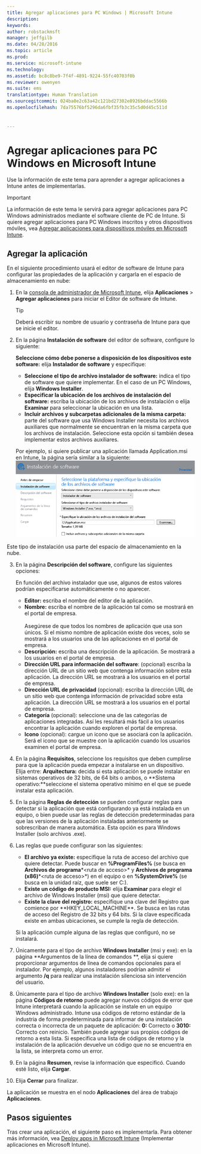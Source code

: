 ```yaml
---
title: Agregar aplicaciones para PC Windows | Microsoft Intune
description: 
keywords: 
author: robstackmsft
manager: jeffgilb
ms.date: 04/28/2016
ms.topic: article
ms.prod: 
ms.service: microsoft-intune
ms.technology: 
ms.assetid: bc8c8be9-7f4f-4891-9224-55fc40703f0b
ms.reviewer: owenyen
ms.suite: ems
translationtype: Human Translation
ms.sourcegitcommit: 024ba0e2c63a42c121bd27302e8926bddac5566b
ms.openlocfilehash: 7da75576bf5296da6fbf35fb3c35c5d0d45c511d


---
```


# Agregar aplicaciones para PC Windows en Microsoft Intune

Use la información de este tema para aprender a agregar aplicaciones a Intune antes de implementarlas.

> [!IMPORTANT]
> La información de este tema le servirá para agregar aplicaciones para PC Windows administrados mediante el software cliente de PC de Intune. Si quiere agregar aplicaciones para PC Windows inscritos y otros dispositivos móviles, vea [Agregar aplicaciones para dispositivos móviles en Microsoft Intune](add-apps-for-mobile-devices-in-microsoft-intune.md).


## Agregar la aplicación
En el siguiente procedimiento usará el editor de software de Intune para configurar las propiedades de la aplicación y cargarla en el espacio de almacenamiento en nube:

1.  En la [consola de administrador de Microsoft Intune](https://manage.microsoft.com), elija **Aplicaciones** &gt; **Agregar aplicaciones** para iniciar el Editor de software de Intune.

    > [!TIP]
    > Deberá escribir su nombre de usuario y contraseña de Intune para que se inicie el editor.



2.  En la página **Instalación de software** del editor de software, configure lo siguiente:

    **Seleccione cómo debe ponerse a disposición de los dispositivos este software:** elija **Instalador de software** y especifique:

    - **Seleccione el tipo de archivo instalador de software:** indica el tipo de software que quiere implementar. En el caso de un PC Windows, elija **Windows Installer**.
    - **Especificar la ubicación de los archivos de instalación del software:** escriba la ubicación de los archivos de instalación o elija **Examinar** para seleccionar la ubicación en una lista.
    - **Incluir archivos y subcarpetas adicionales de la misma carpeta:** parte del software que usa Windows Installer necesita los archivos auxiliares que normalmente se encuentran en la misma carpeta que los archivos de instalación. Seleccione esta opción si también desea implementar estos archivos auxiliares.

    Por ejemplo, si quiere publicar una aplicación llamada Application.msi en Intune, la página sería similar a la siguiente: ![Editor de software de PC](./media/publisher-for-pc.png)

   Este tipo de instalación usa parte del espacio de almacenamiento en la nube.

3.  En la página **Descripción del software**, configure las siguientes opciones:

    En función del archivo instalador que use, algunos de estos valores podrían especificarse automáticamente o no aparecer.

    - **Editor:** escriba el nombre del editor de la aplicación.
    - **Nombre:** escriba el nombre de la aplicación tal como se mostrará en el portal de empresa.<br /><br />Asegúrese de que todos los nombres de aplicación que usa son únicos. Si el mismo nombre de aplicación existe dos veces, solo se mostrará a los usuarios una de las aplicaciones en el portal de empresa.
    - **Descripción:** escriba una descripción de la aplicación. Se mostrará a los usuarios en el portal de empresa.
    - **Dirección URL para información del software**: (opcional) escriba la dirección URL de un sitio web que contenga información sobre esta aplicación. La dirección URL se mostrará a los usuarios en el portal de empresa.
    - **Dirección URL de privacidad** (opcional): escriba la dirección URL de un sitio web que contenga información de privacidad sobre esta aplicación. La dirección URL se mostrará a los usuarios en el portal de empresa.
    - **Categoría** (opcional): seleccione una de las categorías de aplicaciones integradas. Así les resultará más fácil a los usuarios encontrar la aplicación cuando exploren el portal de empresa.
    - **Icono** (opcional): cargue un icono que se asociará con la aplicación. Será el icono que se muestre con la aplicación cuando los usuarios examinen el portal de empresa.



4.  En la página **Requisitos**, seleccione los requisitos que deben cumplirse para que la aplicación pueda empezar a instalarse en un dispositivo. Elija entre: **Arquitectura:** decida si esta aplicación se puede instalar en sistemas operativos de 32 bits, de 64 bits o ambos, o **Sistema operativo:**seleccione el sistema operativo mínimo en el que se puede instalar esta aplicación.

5.  En la página **Reglas de detección** se pueden configurar reglas para detectar si la aplicación que está configurando ya está instalada en un equipo, o bien puede usar las reglas de detección predeterminadas para que las versiones de la aplicación instaladas anteriormente se sobrescriban de manera automática. Esta opción es para Windows Installer (solo archivos .exe).
6.  
    Las reglas que puede configurar son las siguientes:
    - **El archivo ya existe:** especifique la ruta de acceso del archivo que quiere detectar. Puede buscar en **%ProgramFiles%** (se busca en **Archivos de programa**\*&lt;ruta de acceso&gt;* y **Archivos de programa (x86)**\*&lt;ruta de acceso&gt;*) en el equipo o en **%SystemDrive%** (se busca en la unidad raíz, que suele ser C:).
    - **Existe un código de producto MSI:** elija **Examinar** para elegir el archivo de Windows Installer (msi) que quiere detectar. 
    - **Existe la clave del registro:** especifique una clave del Registro que comience por **HKEY_LOCAL_MACHINE\**. Se busca en las rutas de acceso del Registro de 32 bits y 64 bits. Si la clave especificada existe en ambas ubicaciones, se cumple la regla de detección.

    Si la aplicación cumple alguna de las reglas que configuró, no se instalará.

7.  Únicamente para el tipo de archivo **Windows Installer** (msi y exe): en la página **Argumentos de la línea de comandos **, elija si quiere proporcionar argumentos de línea de comandos opcionales para el instalador. Por ejemplo, algunos instaladores podrían admitir el argumento **/q** para realizar una instalación silenciosa sin intervención del usuario.

8.  Únicamente para el tipo de archivo **Windows Installer** (solo exe): en la página **Códigos de retorno** puede agregar nuevos códigos de error que Intune interpretará cuando la aplicación se instale en un equipo Windows administrado.
    Intune usa códigos de retorno estándar de la industria de forma predeterminada para informar de una instalación correcta o incorrecta de un paquete de aplicación: **0:** Correcto o **3010:** Correcto con reinicio. También puede agregar sus propios códigos de retorno a esta lista. Si especifica una lista de códigos de retorno y la instalación de la aplicación devuelve un código que no se encuentra en la lista, se interpreta como un error.

9.  En la página **Resumen**, revise la información que especificó. Cuando esté listo, elija **Cargar**.

10. Elija **Cerrar** para finalizar.

La aplicación se muestra en el nodo **Aplicaciones** del área de trabajo **Aplicaciones**.

## Pasos siguientes

Tras crear una aplicación, el siguiente paso es implementarla. Para obtener más información, vea [Deploy apps in Microsoft Intune](deploy-apps.md) (Implementar aplicaciones en Microsoft Intune).


<!--HONumber=Jun16_HO4-->


